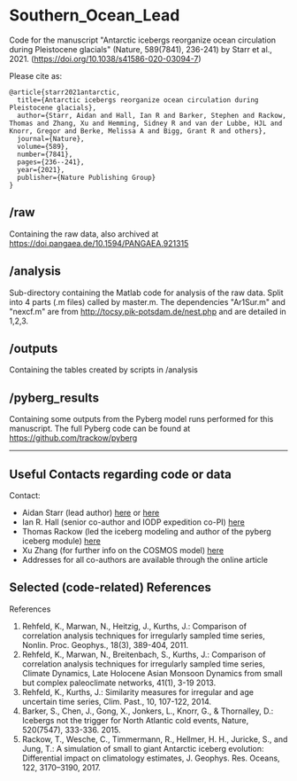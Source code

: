# Southern_Ocean_Lead
Code for the manuscript "Antarctic icebergs reorganize ocean circulation during Pleistocene glacials" (Nature, 589(7841), 236-241) by Starr et al., 2021. (https://doi.org/10.1038/s41586-020-03094-7)

Please cite as: 
~~~~
@article{starr2021antarctic,
  title={Antarctic icebergs reorganize ocean circulation during Pleistocene glacials},
  author={Starr, Aidan and Hall, Ian R and Barker, Stephen and Rackow, Thomas and Zhang, Xu and Hemming, Sidney R and van der Lubbe, HJL and Knorr, Gregor and Berke, Melissa A and Bigg, Grant R and others},
  journal={Nature},
  volume={589},
  number={7841},
  pages={236--241},
  year={2021},
  publisher={Nature Publishing Group}
}
~~~~

## /raw
Containing the raw data, also archived at https://doi.pangaea.de/10.1594/PANGAEA.921315

## /analysis
Sub-directory containing the Matlab code for analysis of the raw data. Split into 4 parts (.m files) called by master.m. The dependencies "Ar1Sur.m" and "nexcf.m" are from http://tocsy.pik-potsdam.de/nest.php and are detailed in 1,2,3.

## /outputs
Containing the tables created by scripts in /analysis

## /pyberg_results
Containing some outputs from the Pyberg model runs performed for this manuscript. The full Pyberg code can be found at https://github.com/trackow/pyberg



----
## Useful Contacts regarding code or data
Contact:
- Aidan Starr (lead author) [here](mailto:StarrA1@Cardiff.ac.uk) or [here](mailto:Aidan.M.Starr@gmail.com)
- Ian R. Hall (senior co-author and IODP expedition co-PI) [here](mailto:Hall@Cardiff.ac.uk)
- Thomas Rackow (led the iceberg modeling and author of the pyberg iceberg module) [here](mailto:rackow@awi.de)
- Xu Zhang (for further info on the COSMOS model) [here](mailto:zhang@hotmailcom)
- Addresses for all co-authors are available through the online article

## Selected (code-related) References
References
1. Rehfeld, K., Marwan, N., Heitzig, J., Kurths, J.: Comparison of correlation analysis techniques for irregularly sampled time series, Nonlin. Proc. Geophys., 18(3), 389-404, 2011.
2. Rehfeld, K., Marwan, N., Breitenbach, S., Kurths, J.: Comparison of correlation analysis techniques for irregularly sampled time series, Climate Dynamics, Late Holocene Asian Monsoon Dynamics from small but complex paleoclimate networks, 41(1), 3-19 2013.
3. Rehfeld, K., Kurths, J.: Similarity measures for irregular and age uncertain time series, Clim. Past., 10, 107-122, 2014.
4. Barker, S., Chen, J., Gong, X., Jonkers, L., Knorr, G., & Thornalley, D.: Icebergs not the trigger for North Atlantic cold events, Nature, 520(7547), 333-336. 2015.
5. Rackow, T., Wesche, C., Timmermann, R., Hellmer, H. H., Juricke, S., and Jung, T.: A simulation of small to giant Antarctic iceberg evolution: Differential impact on climatology estimates, J. Geophys. Res. Oceans, 122, 3170–3190, 2017.
